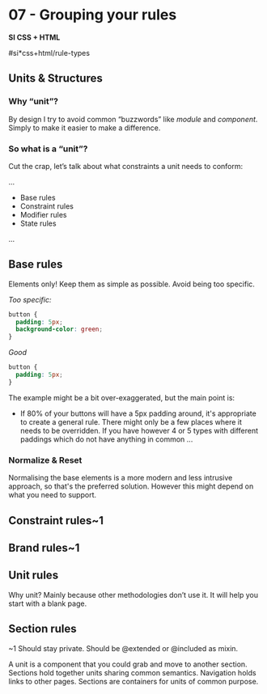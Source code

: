 # 07 - Grouping your rules

**SI CSS + HTML**

#si*css+html/rule-types

## Units & Structures

### Why “unit”?

By design I try to avoid common “buzzwords” like *module* and *component*. Simply to make it easier to make a difference.

### So what is a “unit”?

Cut the crap, let’s talk about what constraints a unit needs to conform:

...

- Base rules
- Constraint rules
- Modifier rules
- State rules

...

## Base rules

Elements only! Keep them as simple as possible. Avoid being too specific.

*Too specific:*

```css
button {
  padding: 5px;
  background-color: green;
}
```

*Good*

```css
button {
  padding: 5px;
}
```

The example might be a bit over-exaggerated, but the main point is:

- If 80% of your buttons will have a 5px padding around, it's appropriate to create a general rule. There might only be a few places where it needs to be overridden. If you have however 4 or 5 types with different paddings which do not have anything in common ... 

### Normalize & Reset

Normalising the base elements is a more modern and less intrusive approach, so that's the preferred solution. However this might depend on what you need to support.

## Constraint rules~1

## Brand rules~1

## Unit rules

Why unit? Mainly because other methodologies don’t use it. It will help you start with a blank page.

## Section rules

~1 Should stay private. Should be @extended or @included as mixin.

A unit is a component that you could grab and move to another section.
Sections hold together units sharing common semantics. Navigation holds links to other pages. Sections are containers for units of common purpose.
